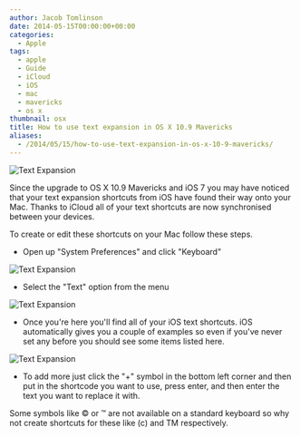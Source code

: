 ```yaml
---
author: Jacob Tomlinson
date: 2014-05-15T00:00:00+00:00
categories:
  - Apple
tags:
  - apple
  - Guide
  - iCloud
  - iOS
  - mac
  - mavericks
  - os x
thumbnail: osx
title: How to use text expansion in OS X 10.9 Mavericks
aliases:
  - /2014/05/15/how-to-use-text-expansion-in-os-x-10-9-mavericks/
---
```


![Text Expansion](http://i.imgur.com/X1qkC2J.png)

Since the upgrade to OS X 10.9 Mavericks and iOS 7 you may have noticed that your text expansion shortcuts from iOS have found their way onto your Mac. Thanks to iCloud all of your text shortcuts are now synchronised between your devices.

To create or edit these shortcuts on your Mac follow these steps.

*   Open up "System Preferences" and click "Keyboard"

![Text Expansion](http://i.imgur.com/3Ar8FRy.png)

*   Select the "Text" option from the menu

![Text Expansion](http://i.imgur.com/2zG24oZ.png)


*   Once you're here you'll find all of your iOS text shortcuts. iOS automatically gives you a couple of examples so even if you've never set any before you should see some items listed here.

![Text Expansion](http://i.imgur.com/Q1AkxvF.png)

*   To add more just click the "+" symbol in the bottom left corner and then put in the shortcode you want to use, press enter, and then enter the text you want to replace it with.

Some symbols like &copy; or &trade; are not available on a standard keyboard so why not create shortcuts for these like (c) and TM respectively.
